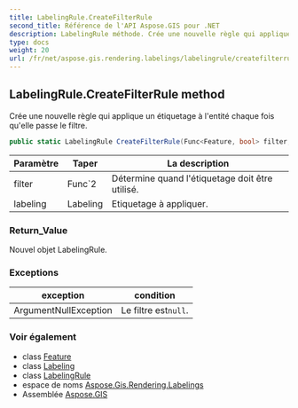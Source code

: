 ```yaml
---
title: LabelingRule.CreateFilterRule
second_title: Référence de l'API Aspose.GIS pour .NET
description: LabelingRule méthode. Crée une nouvelle règle qui applique un étiquetage à lentité chaque fois quelle passe le filtre.
type: docs
weight: 20
url: /fr/net/aspose.gis.rendering.labelings/labelingrule/createfilterrule/
---
```

## LabelingRule.CreateFilterRule method

Crée une nouvelle règle qui applique un étiquetage à l'entité chaque fois qu'elle passe le filtre.

```csharp
public static LabelingRule CreateFilterRule(Func<Feature, bool> filter, Labeling labeling)
```

| Paramètre | Taper | La description |
| --- | --- | --- |
| filter | Func`2 | Détermine quand l'étiquetage doit être utilisé. |
| labeling | Labeling | Etiquetage à appliquer. |

### Return_Value

Nouvel objet LabelingRule.

### Exceptions

| exception | condition |
| --- | --- |
| ArgumentNullException | Le filtre est`null`. |

### Voir également

* class [Feature](../../../aspose.gis/feature/)
* class [Labeling](../../labeling/)
* class [LabelingRule](../)
* espace de noms [Aspose.Gis.Rendering.Labelings](../../labelingrule/)
* Assemblée [Aspose.GIS](../../../)


